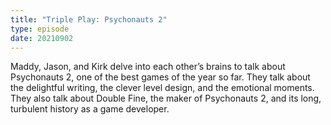 ```yaml
---
title: "Triple Play: Psychonauts 2"
type: episode
date: 20210902
---
```

Maddy, Jason, and Kirk delve into each other’s brains to talk about Psychonauts 2, one of the best games of the year so far. They talk about the delightful writing, the clever level design, and the emotional moments. They also talk about Double Fine, the maker of Psychonauts 2, and its long, turbulent history as a game developer.